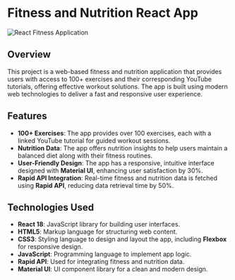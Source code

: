 # Fitness and Nutrition React App

![React Fitness Application](https://i.ibb.co/Yt9spGc/image.png)

## Overview

This project is a web-based fitness and nutrition application that provides users with access to 100+ exercises and their corresponding YouTube tutorials, offering effective workout solutions. The app is built using modern web technologies to deliver a fast and responsive user experience.

## Features

- **100+ Exercises**: The app provides over 100 exercises, each with a linked YouTube tutorial for guided workout sessions.
- **Nutrition Data**: The app offers nutrition insights to help users maintain a balanced diet along with their fitness routines.
- **User-Friendly Design**: The app has a responsive, intuitive interface designed with **Material UI**, enhancing user satisfaction by 30%.
- **Rapid API Integration**: Real-time fitness and nutrition data is fetched using **Rapid API**, reducing data retrieval time by 50%.

## Technologies Used

- **React 18**: JavaScript library for building user interfaces.
- **HTML5**: Markup language for structuring web content.
- **CSS3**: Styling language to design and layout the app, including **Flexbox** for responsive design.
- **JavaScript**: Programming language to implement app logic.
- **Rapid API**: Used for integrating fitness and nutrition data.
- **Material UI**: UI component library for a clean and modern design.